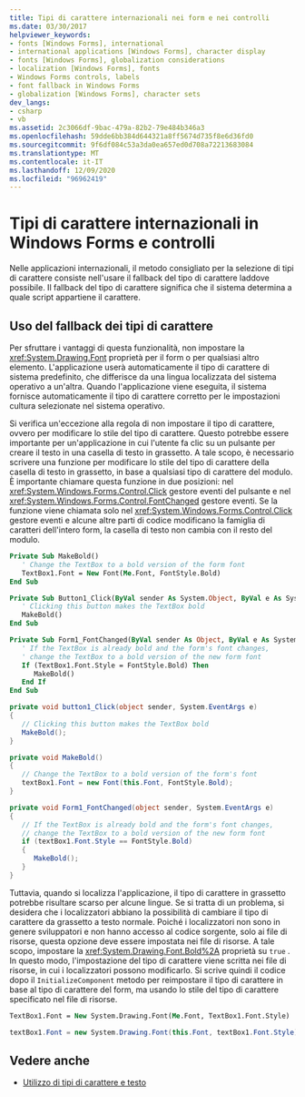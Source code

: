 ```yaml
---
title: Tipi di carattere internazionali nei form e nei controlli
ms.date: 03/30/2017
helpviewer_keywords:
- fonts [Windows Forms], international
- international applications [Windows Forms], character display
- fonts [Windows Forms], globalization considerations
- localization [Windows Forms], fonts
- Windows Forms controls, labels
- font fallback in Windows Forms
- globalization [Windows Forms], character sets
dev_langs:
- csharp
- vb
ms.assetid: 2c3066df-9bac-479a-82b2-79e484b346a3
ms.openlocfilehash: 59dde6bb384d644321a8ff5674d735f8e6d36fd0
ms.sourcegitcommit: 9f6df084c53a3da0ea657ed0d708a72213683084
ms.translationtype: MT
ms.contentlocale: it-IT
ms.lasthandoff: 12/09/2020
ms.locfileid: "96962419"
---
```

# <a name="international-fonts-in-windows-forms-and-controls"></a>Tipi di carattere internazionali in Windows Forms e controlli

Nelle applicazioni internazionali, il metodo consigliato per la selezione di tipi di carattere consiste nell'usare il fallback del tipo di carattere laddove possibile. Il fallback del tipo di carattere significa che il sistema determina a quale script appartiene il carattere.

## <a name="using-font-fallback"></a>Uso del fallback dei tipi di carattere

Per sfruttare i vantaggi di questa funzionalità, non impostare la <xref:System.Drawing.Font> proprietà per il form o per qualsiasi altro elemento. L'applicazione userà automaticamente il tipo di carattere di sistema predefinito, che differisce da una lingua localizzata del sistema operativo a un'altra. Quando l'applicazione viene eseguita, il sistema fornisce automaticamente il tipo di carattere corretto per le impostazioni cultura selezionate nel sistema operativo.

Si verifica un'eccezione alla regola di non impostare il tipo di carattere, ovvero per modificare lo stile del tipo di carattere. Questo potrebbe essere importante per un'applicazione in cui l'utente fa clic su un pulsante per creare il testo in una casella di testo in grassetto. A tale scopo, è necessario scrivere una funzione per modificare lo stile del tipo di carattere della casella di testo in grassetto, in base a qualsiasi tipo di carattere del modulo. È importante chiamare questa funzione in due posizioni: nel <xref:System.Windows.Forms.Control.Click> gestore eventi del pulsante e nel <xref:System.Windows.Forms.Control.FontChanged> gestore eventi. Se la funzione viene chiamata solo nel <xref:System.Windows.Forms.Control.Click> gestore eventi e alcune altre parti di codice modificano la famiglia di caratteri dell'intero form, la casella di testo non cambia con il resto del modulo.

```vb
Private Sub MakeBold()
   ' Change the TextBox to a bold version of the form font
   TextBox1.Font = New Font(Me.Font, FontStyle.Bold)
End Sub

Private Sub Button1_Click(ByVal sender As System.Object, ByVal e As System.EventArgs) Handles Button1.Click
   ' Clicking this button makes the TextBox bold
   MakeBold()
End Sub

Private Sub Form1_FontChanged(ByVal sender As Object, ByVal e As System.EventArgs) Handles MyBase.FontChanged
   ' If the TextBox is already bold and the form's font changes,
   ' change the TextBox to a bold version of the new form font
   If (TextBox1.Font.Style = FontStyle.Bold) Then
      MakeBold()
   End If
End Sub
```

```csharp
private void button1_Click(object sender, System.EventArgs e)
{
   // Clicking this button makes the TextBox bold
   MakeBold();
}

private void MakeBold()
{
   // Change the TextBox to a bold version of the form's font
   textBox1.Font = new Font(this.Font, FontStyle.Bold);
}

private void Form1_FontChanged(object sender, System.EventArgs e)
{
   // If the TextBox is already bold and the form's font changes,
   // change the TextBox to a bold version of the new form font
   if (textBox1.Font.Style == FontStyle.Bold)
   {
      MakeBold();
   }
}
```

Tuttavia, quando si localizza l'applicazione, il tipo di carattere in grassetto potrebbe risultare scarso per alcune lingue. Se si tratta di un problema, si desidera che i localizzatori abbiano la possibilità di cambiare il tipo di carattere da grassetto a testo normale. Poiché i localizzatori non sono in genere sviluppatori e non hanno accesso al codice sorgente, solo ai file di risorse, questa opzione deve essere impostata nei file di risorse. A tale scopo, impostare la <xref:System.Drawing.Font.Bold%2A> proprietà su `true` . In questo modo, l'impostazione del tipo di carattere viene scritta nei file di risorse, in cui i localizzatori possono modificarlo. Si scrive quindi il codice dopo il `InitializeComponent` metodo per reimpostare il tipo di carattere in base al tipo di carattere del form, ma usando lo stile del tipo di carattere specificato nel file di risorse.

```vb
TextBox1.Font = New System.Drawing.Font(Me.Font, TextBox1.Font.Style)
```

```csharp
textBox1.Font = new System.Drawing.Font(this.Font, textBox1.Font.Style);
```
  
## <a name="see-also"></a>Vedere anche

- [Utilizzo di tipi di carattere e testo](using-fonts-and-text.md)
